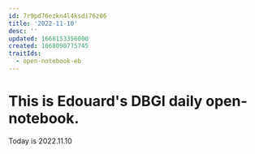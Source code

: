 ```yaml
---
id: 7r9pd76ezkn4l4ksdi76z06
title: '2022-11-10'
desc: ''
updated: 1668153356000
created: 1668090775745
traitIds:
  - open-notebook-eb
---
```


# This is Edouard's DBGI daily open-notebook.

Today is 2022.11.10


